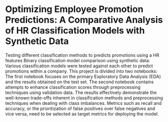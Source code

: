 # Optimizing Employee Promotion Predictions: A Comparative Analysis of HR Classification Models with Synthetic Data
Testing different classification methods to predicts promotions using a HR features
Binary classification model comparison using synthetic data: Various classification models were tested against each other to predict promotions within a company. This project is divided into two notebooks: The first notebook focuses on the primary Exploratory Data Analysis (EDA) and the results obtained on the test set. The second notebook contains attempts to enhance classification scores through preprocessing techniques using validation data. The results effectively demonstrate the well-known trade-offs inherent in classification methods and preprocessing techniques when dealing with class imbalances. Metrics such as recall and accuracy, or the prioritization of false positives over false negatives and vice versa, need to be selected as target metrics for deploying the model.

